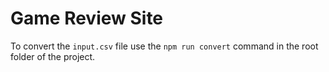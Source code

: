 # Game Review Site

To convert the `input.csv` file use the `npm run convert` command in the root folder of the project.
